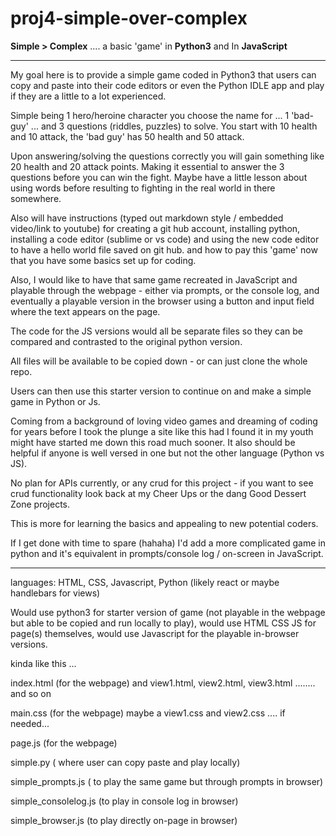 # proj4-simple-over-complex


__Simple > Complex__ .... a basic 'game' in __Python3__ and In __JavaScript__

******

My goal here is to provide a simple game coded in Python3 that users can copy and paste into their code editors or even the Python IDLE app and play if they are a little to a lot experienced.


Simple being 1 hero/heroine character you choose the name for ... 1 'bad-guy' ... and 3 questions (riddles, puzzles) to solve. You start with 10 health and 10 attack, the 'bad guy' has 50 health and 50 attack.


Upon answering/solving the questions correctly you will gain something like 20 health and 20 attack points. Making it essential to answer the 3 questions before you can win the fight. Maybe have a little lesson about using words before resulting to fighting in the real world in there somewhere.


Also will have instructions (typed out markdown style / embedded video/link to youtube) for creating a git hub account, installing python, installing a code editor (sublime or vs code) and using the new code editor to have a hello world file saved on git hub. and how to pay this 'game' now that you have some basics set up for coding.


Also, I would like to have that same game recreated in JavaScript and playable through the webpage - either via prompts, or the console log, and eventually a playable version in the browser using a button and input field where the text appears on the page.


The code for the JS versions would all be separate files so they can be compared and contrasted to the original python version.


All files will be available to be copied down - or can just clone the whole repo.


Users can then use this starter version to continue on and make a simple game in Python or Js.


Coming from a background of loving video games and dreaming of coding for years before I took the plunge a site like this had I found it in my youth might have started me down this road much sooner. It also should be helpful if anyone is well versed in one but not the other language (Python vs JS).


No plan for APIs currently, or any crud for this project - if you want to see crud functionality look back at my Cheer Ups or the dang Good Dessert Zone projects.


This is more for learning the basics and appealing to new potential coders.


If I get done with time to spare (hahaha) I'd add a more complicated game in python and it's equivalent in prompts/console log / on-screen in JavaScript.


******

languages: HTML, CSS, Javascript, Python (likely react or maybe handlebars for views)


Would use python3 for starter version of game (not playable in the webpage but able to be copied and run locally to play), would use HTML CSS JS for page(s) themselves, would use Javascript for the playable in-browser versions. 


kinda like this ...

index.html (for the webpage) and view1.html, view2.html, view3.html ........ and so on

main.css (for the webpage) maybe a view1.css and view2.css .... if needed...

page.js (for the webpage)

simple.py ( where user can copy paste and play locally)

simple_prompts.js ( to play the same game but through prompts in browser)

simple_consolelog.js (to play in console log in browser)

simple_browser.js (to play directly on-page in browser)






